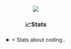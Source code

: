 <div align="center">
  
<p align="center">
  <img src="https://lanyard.cnrad.dev/api/1018290650602553364" />
</p>

### 📈Stats
<details>
    <summary> ⚡ Stats about coding.. </> </summary>
    <br/>

<!--START_SECTION:waka-->
![Code Time](http://img.shields.io/badge/Code%20Time-105%20hrs%2043%20mins-blue)

![Profile Views](http://img.shields.io/badge/Profile%20Views-9-blue)

**🐱 My GitHub Data** 

> 📦 1.1 MB Used in GitHub's Storage 
 > 
> 🏆 113 Contributions in the Year 2024
 > 
> 💼 Opted to Hire
 > 
> 📜 5 Public Repositories 
 > 
> 🔑 19 Private Repositories 
 > 
**I'm an Early 🐤** 

```text
🌞 Morning                26 commits          ██░░░░░░░░░░░░░░░░░░░░░░░   06.79 % 
🌆 Daytime                181 commits         ████████████░░░░░░░░░░░░░   47.26 % 
🌃 Evening                134 commits         █████████░░░░░░░░░░░░░░░░   34.99 % 
🌙 Night                  42 commits          ███░░░░░░░░░░░░░░░░░░░░░░   10.97 % 
```
📅 **I'm Most Productive on Sunday** 

```text
Monday                   23 commits          ██░░░░░░░░░░░░░░░░░░░░░░░   06.01 % 
Tuesday                  49 commits          ███░░░░░░░░░░░░░░░░░░░░░░   12.79 % 
Wednesday                49 commits          ███░░░░░░░░░░░░░░░░░░░░░░   12.79 % 
Thursday                 57 commits          ████░░░░░░░░░░░░░░░░░░░░░   14.88 % 
Friday                   50 commits          ███░░░░░░░░░░░░░░░░░░░░░░   13.05 % 
Saturday                 66 commits          ████░░░░░░░░░░░░░░░░░░░░░   17.23 % 
Sunday                   89 commits          ██████░░░░░░░░░░░░░░░░░░░   23.24 % 
```


📊 **This Week I Spent My Time On** 

```text
🕑︎ Time Zone: Europe/Berlin

💬 Programming Languages: 
Lua                      30 hrs 21 mins      █████████████████████░░░░   82.46 % 
CSS                      1 hr 49 mins        █░░░░░░░░░░░░░░░░░░░░░░░░   04.94 % 
JavaScript               1 hr 21 mins        █░░░░░░░░░░░░░░░░░░░░░░░░   03.71 % 
Other                    1 hr 20 mins        █░░░░░░░░░░░░░░░░░░░░░░░░   03.66 % 
HTML                     1 hr 2 mins         █░░░░░░░░░░░░░░░░░░░░░░░░   02.81 % 

🔥 Editors: 
VS Code                  36 hrs 49 mins      █████████████████████████   100.00 % 

🐱‍💻 Projects: 
[framework]              33 hrs 8 mins       ███████████████████████░░   90.01 % 
server                   2 hrs 15 mins       ██░░░░░░░░░░░░░░░░░░░░░░░   06.14 % 
Unknown Project          1 hr 11 mins        █░░░░░░░░░░░░░░░░░░░░░░░░   03.23 % 
FPlayT                   8 mins              ░░░░░░░░░░░░░░░░░░░░░░░░░   00.38 % 
resources                5 mins              ░░░░░░░░░░░░░░░░░░░░░░░░░   00.23 % 

💻 Operating System: 
Windows                  36 hrs 49 mins      █████████████████████████   100.00 % 
```

**I Mostly Code in JavaScript** 

```text
JavaScript               7 repos             ████████░░░░░░░░░░░░░░░░░   31.82 % 
Lua                      5 repos             ██████░░░░░░░░░░░░░░░░░░░   22.73 % 
Shell                    3 repos             ███░░░░░░░░░░░░░░░░░░░░░░   13.64 % 
Python                   3 repos             ███░░░░░░░░░░░░░░░░░░░░░░   13.64 % 
HTML                     1 repo              █░░░░░░░░░░░░░░░░░░░░░░░░   04.55 % 
```




 Last Updated on 04/11/2024 09:40:29 UTC
<!--END_SECTION:waka-->
</details>
